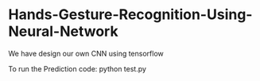 # Hands-Gesture-Recognition-Using-Neural-Network
We have design our own CNN using tensorflow

To run the Prediction code:
  python test.py
